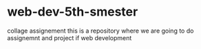 # web-dev-5th-smester
collage assignement 
this is a repository where we are going to do assignemnt and project if web development 